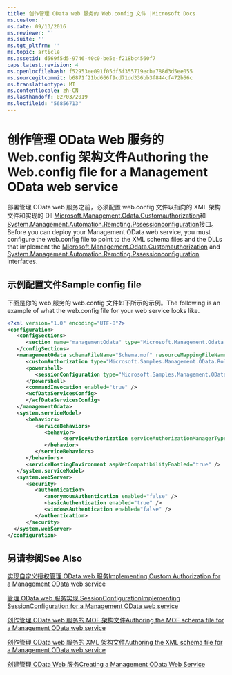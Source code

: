 ```yaml
---
title: 创作管理 OData web 服务的 Web.config 文件 |Microsoft Docs
ms.custom: ''
ms.date: 09/13/2016
ms.reviewer: ''
ms.suite: ''
ms.tgt_pltfrm: ''
ms.topic: article
ms.assetid: d569f5d5-9746-40c0-be5e-f218bc4560f7
caps.latest.revision: 4
ms.openlocfilehash: f52953ee091f05df5f355719ecba788d3d5ee055
ms.sourcegitcommit: b6871f21bd666f9cd71dd336bb3f844cf472b56c
ms.translationtype: MT
ms.contentlocale: zh-CN
ms.lasthandoff: 02/03/2019
ms.locfileid: "56856713"
---
```

# <a name="authoring-the-webconfig-file-for-a-management-odata-web-service"></a><span data-ttu-id="635af-102">创作管理 OData Web 服务的 Web.config 架构文件</span><span class="sxs-lookup"><span data-stu-id="635af-102">Authoring the Web.config file for a Management OData web service</span></span>

<span data-ttu-id="635af-103">部署管理 OData web 服务之前，必须配置 web.config 文件以指向的 XML 架构文件和实现的 Dll [Microsoft.Management.Odata.Customauthorization](/dotnet/api/Microsoft.Management.Odata.CustomAuthorization)和[System.Management.Automation.Remoting.Pssessionconfiguration](/dotnet/api/System.Management.Automation.Remoting.PSSessionConfiguration)接口。</span><span class="sxs-lookup"><span data-stu-id="635af-103">Before you can deploy your Management OData web service, you must configure the web.config file to point to the XML schema files and the DLLs that implement the [Microsoft.Management.Odata.Customauthorization](/dotnet/api/Microsoft.Management.Odata.CustomAuthorization) and  [System.Management.Automation.Remoting.Pssessionconfiguration](/dotnet/api/System.Management.Automation.Remoting.PSSessionConfiguration) interfaces.</span></span>

## <a name="sample-config-file"></a><span data-ttu-id="635af-104">示例配置文件</span><span class="sxs-lookup"><span data-stu-id="635af-104">Sample config file</span></span>

<span data-ttu-id="635af-105">下面是你的 web 服务的 web.config 文件如下所示的示例。</span><span class="sxs-lookup"><span data-stu-id="635af-105">The following is an example of what the web.config file for your web service looks like.</span></span>

```xml
<?xml version="1.0" encoding="UTF-8"?>
<configuration>
   <configSections>
      <section name="managementOdata" type="Microsoft.Management.Odata.Core.DSConfiguration, Microsoft.Management.OData, Version=3.0.0.0, Culture=neutral, PublicKeyToken=31bf3856ad364e35, processorArchitecture=MSIL" />
   </configSections>
   <managementOdata schemaFileName="Schema.mof" resourceMappingFileName="Schema.xml">
      <customAuthorization type="Microsoft.Samples.Management.OData.RoleBasedPlugins.CustomAuthorization" assembly=".\Microsoft.Samples.Management.OData.RoleBasedPlugins.dll" />
      <powershell>
         <sessionConfiguration type="Microsoft.Samples.Management.OData.RoleBasedPlugins.SessionConfiguration" assembly=".\Microsoft.Samples.Management.OData.RoleBasedPlugins.dll" />
      </powershell>
      <commandInvocation enabled="true" />
      <wcfDataServicesConfig>
      </wcfDataServicesConfig>
   </managementOdata>
   <system.serviceModel>
      <behaviors>
         <serviceBehaviors>
            <behavior>
                  <serviceAuthorization serviceAuthorizationManagerType="Microsoft.Management.Odata.Core.CustomAuthorizationManager, Microsoft.Management.OData, Version=3.0.0.0, Culture=neutral, PublicKeyToken=31bf3856ad364e35" />
            </behavior>
         </serviceBehaviors>
      </behaviors>
      <serviceHostingEnvironment aspNetCompatibilityEnabled="true" />
   </system.serviceModel>
   <system.webServer>
      <security>
         <authentication>
            <anonymousAuthentication enabled="false" />
            <basicAuthentication enabled="true" />
            <windowsAuthentication enabled="false" />
         </authentication>
      </security>
  </system.webServer>
</configuration>

```

## <a name="see-also"></a><span data-ttu-id="635af-106">另请参阅</span><span class="sxs-lookup"><span data-stu-id="635af-106">See Also</span></span>

[<span data-ttu-id="635af-107">实现自定义授权管理 OData web 服务</span><span class="sxs-lookup"><span data-stu-id="635af-107">Implementing Custom Authorization for a Management OData web service</span></span>](./implementing-custom-authorization-for-a-management-odata-web-service.md)

[<span data-ttu-id="635af-108">管理 OData web 服务实现 SessionConfiguration</span><span class="sxs-lookup"><span data-stu-id="635af-108">Implementing SessionConfiguration for a Management OData web service</span></span>](./implementing-sessionconfiguration-for-a-management-odata-web-service.md)

[<span data-ttu-id="635af-109">创作管理 OData web 服务的 MOF 架构文件</span><span class="sxs-lookup"><span data-stu-id="635af-109">Authoring the MOF schema file for a Management OData web service</span></span>](./authoring-the-mof-schema-file-for-a-management-odata-web-service.md)

[<span data-ttu-id="635af-110">创作管理 OData web 服务的 XML 架构文件</span><span class="sxs-lookup"><span data-stu-id="635af-110">Authoring the XML schema file for a Management OData web service</span></span>](./authoring-the-xml-schema-file-for-a-management-odata-web-service.md)

[<span data-ttu-id="635af-111">创建管理 OData Web 服务</span><span class="sxs-lookup"><span data-stu-id="635af-111">Creating a Management OData Web Service</span></span>](./creating-a-management-odata-web-service.md)